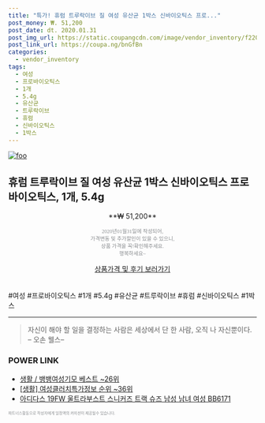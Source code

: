 ```yaml
--- 
title: "특가! 휴럼 트루락이브 질 여성 유산균 1박스 신바이오틱스 프로..." 
post_money: ₩. 51,200 
post_date: dt. 2020.01.31 
post_img_url: https://static.coupangcdn.com/image/vendor_inventory/f220/5481b51b21d99c0669a173229b688a84cc901a4e91adf0e83e332926dc13.jpg 
post_link_url: https://coupa.ng/bnGfBn 
categories: 
  - vendor_inventory 
tags: 
  - 여성 
  - 프로바이오틱스 
  - 1개 
  - 5.4g 
  - 유산균 
  - 트루락이브 
  - 휴럼 
  - 신바이오틱스 
  - 1박스 
--- 
```

[![foo](https://static.coupangcdn.com/image/vendor_inventory/f220/5481b51b21d99c0669a173229b688a84cc901a4e91adf0e83e332926dc13.jpg)](https://coupa.ng/bnGfBn) 

## 휴럼 트루락이브 질 여성 유산균 1박스 신바이오틱스 프로바이오틱스, 1개, 5.4g 
<p style="text-align: center;">**₩ 51,200**</p> 
<p style="text-align: center;"><span style="color: #898c8f; font-family: Georgia,Times,serif; font-size: 0.75em;">2020년01월31일에 작성되어, <br>가격변동 및 추가할인이 있을 수 있으니,<br> 상품 가격을 꼭!확인해주세요.<br>행복하세요~</span> 
</p>	 
<div markdown="0" style="text-align: center;"><a href="https://coupa.ng/bnGfBn" class="btn btn--success">상품가격 및 후기 보러가기</a></div> 
<br><br> 
  #여성 #프로바이오틱스 #1개 #5.4g #유산균 #트루락이브 #휴럼 #신바이오틱스 #1박스 
<hr> 

> 자신이 해야 할 일을 결정하는 사람은 세상에서 단 한 사람, 오직 나 자신뿐이다. – 오손 웰스–  


### POWER LINK

* <a href="https://blog.naver.com/santokki14/221782697187" target="_blank">생활 / 뱅뱅여성기모 베스트 ~26위</a>
* <a href="https://blog.naver.com/sakai111/221774820461" target="_blank"> [생활] 여성클러치특가정보 순위 ~36위</a>
* <a href="https://blog.naver.com/sakai111/221784418690" target="_blank">아디다스 19FW 울트라부스트 스니커즈 트랙 슈즈 남성 남녀 여성 BB6171</a>

<span style="color: #898c8f; font-family: Georgia,Times,serif; font-size: 0.55em;">파트너스활동으로 작성자에게 일정액의 커미션이 제공될수 있습니다.</span> 

